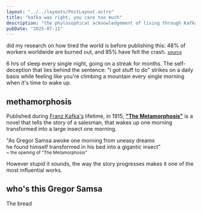 ```yaml
---
layout: "../../layouts/PostLayout.astro"
title: "kafka was right, you care too much"
description: "the phylosophical acknowledgement of living through Kafka's \"Methamorphosis\""
pubDate: "2025-07-11"
---
```



did my research on how tired the world is before publishing this: 48% of workers worldwide are burned out, and 85% have 
felt the crash. <small>[source](https://www.bcg.com/press/11june2024-half-of-workers-around-the-world-struggling-with-burnout)</small>

<div class="mx-auto italic text-center max-w-xl">
    6 hrs of sleep every single night, going on a streak for months. The self-deception that lies behind the sentence:
    "I got stuff to do" strikes on a daily basis while feeling like you're climbing a mountain every single morning
    when it's time to wake up.
</div>

## methamorphosis
Published during [Franz Kafka's](https://en.wikipedia.org/wiki/Franz_Kafka) lifetime, in 1915, 
**["The Metamorphosis"](https://en.wikipedia.org/wiki/The_Metamorphosis)** is a novel that tells the story of a salesman,
that wakes up one morning transformed into a large insect one morning.

<div class="italic max-w-xl w-full text-center mx-auto">
    "As Gregor Samsa awoke one morning from uneasy dreams<br> he found himself transformed in his bed into a gigantic insect"<br>
    <small>~ the opening of "The Metamorphosis"</small>
</div>

However stupid it sounds, the way the story progresses makes it one of the most influential works.

## who's this Gregor Samsa

The bread